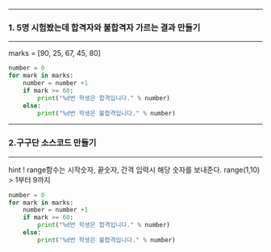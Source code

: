 

---
### 1. 5명 시험봤는데 합격자와 불합격자 가르는 결과 만들기 
---
marks = [90, 25, 67, 45, 80]

```python
number = 0 
for mark in marks: 
    number = number +1 
    if mark >= 60: 
        print("%d번 학생은 합격입니다." % number)
    else: 
        print("%d번 학생은 불합격입니다." % number)
```

---
### 2.구구단 소스코드 만들기  
---
hint !
range함수는 시작숫자, 끝숫자, 간격 입력시 해당 숫자를 보내준다.
range(1,10) > 1부터 9까지 

```python
number = 0 
for mark in marks: 
    number = number +1 
    if mark >= 60: 
        print("%d번 학생은 합격입니다." % number)
    else: 
        print("%d번 학생은 불합격입니다." % number)
```
